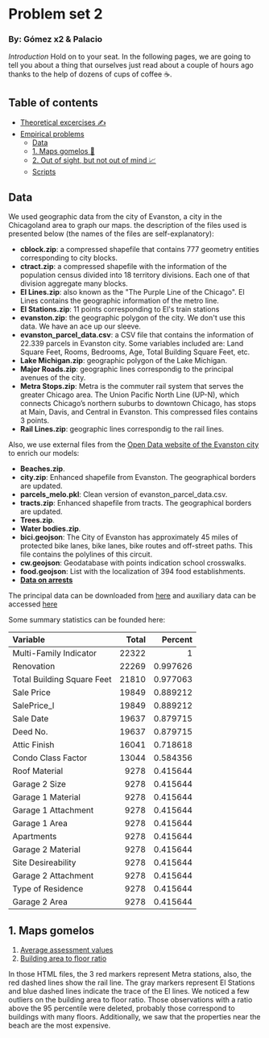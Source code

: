 # Problem set 2 
### By: Gómez x2 & Palacio

*Introduction* Hold on to your seat. In the following pages, we are going to tell you about a thing that ourselves just read about a couple of hours ago thanks to the help of dozens of cups of coffee ☕.

## Table of contents
- [Theoretical excercises ✍️](#features)
- [Empirical problems](empiricos/)
  - [Data](#data)
  - [1. Maps gomelos 📍](#1-maps-gomelos)
  - [2. Out of sight, but not out of mind 📈](#add-your-own-content)
  - [Scripts](empiricos/)

## Data
We used geographic data from the city of Evanston, a city in the Chicagoland area to graph our maps. the description of the files used is presented below (the names of the files are self-explanatory):
* **cblock.zip**: a compressed shapefile that contains 777 geometry entities corresponding to city blocks.
* **ctract.zip**: a compressed shapefile with the information of the population census divided into 18 territory divisions. Each one of that division aggregate many blocks.
* **El Lines.zip**: also known as the "The Purple Line of the Chicago". El Lines contains the geographic information of the metro line.
* **El Stations.zip**: 11 points corresponding to El's train stations
* **evanston.zip**: the geographic polygon of the city. We don't use this data. We have an ace up our sleeve. 
* **evanston_parcel_data.csv**: a CSV file that contains the information of 22.339 parcels in Evanston city. Some variables included are: Land Square Feet, Rooms, Bedrooms, Age, Total Building Square Feet, etc. 
* **Lake Michigan.zip**: geographic polygon of the Lake Michigan.
* **Major Roads.zip**: geographic lines correspondig to the principal avenues of the city. 
* **Metra Stops.zip**: Metra is the commuter rail system that serves the greater Chicago area. The Union Pacific North Line (UP-N), which connects Chicago’s northern suburbs to downtown Chicago, has stops at Main, Davis, and Central in Evanston. This compressed files contains 3 points.
* **Rail Lines.zip**: geographic lines correspondig to the rail lines. 

Also, we use external files from the [Open Data website of the Evanston city](data.cityofevanston.org) to enrich our models:
* **Beaches.zip**.
* **city.zip**: Enhanced shapefile from Evanston. The geographical borders are updated.
* **parcels_melo.pkl**: Clean version of evanston_parcel_data.csv.
* **tracts.zip**: Enhanced shapefile from tracts. The geographical borders are updated.
* **Trees.zip**.
* **Water bodies.zip**.
* **bici.geojson**: The City of Evanston has approximately 45 miles of protected bike lanes, bike lanes, bike routes and off-street paths. This file contains the polylines of this circuit.
* **cw.geojson**: Geodatabase with points indication school crosswalks.
* **food.geojson**: List with the localization of 394 food establishments.
* [**Data on arrests**](https://data.cityofevanston.org/resource/25em-v4fn.geojson)

The principal data can be downloaded from [here](https://github.com/ECON-4676-UNIANDES/Problem_Sets/tree/master/Problem_Set2/data) and auxiliary data can be accessed [here](empiricos/aux_data/)

Some summary statistics can be founded here:


| Variable |   Total |   Percent |
|:---------------------------|--------:|----------:|
| Multi-Family Indicator     |   22322 |  1        |
| Renovation                 |   22269 |  0.997626 |
| Total Building Square Feet |   21810 |  0.977063 |
| Sale Price                 |   19849 |  0.889212 |
| SalePrice_l                |   19849 |  0.889212 |
| Sale Date                  |   19637 |  0.879715 |
| Deed No.                   |   19637 |  0.879715 |
| Attic Finish               |   16041 |  0.718618 |
| Condo Class Factor         |   13044 |  0.584356 |
| Roof Material              |    9278 |  0.415644 |
| Garage 2 Size              |    9278 |  0.415644 |
| Garage 1 Material          |    9278 |  0.415644 |
| Garage 1 Attachment        |    9278 |  0.415644 |
| Garage 1 Area              |    9278 |  0.415644 |
| Apartments                 |    9278 |  0.415644 |
| Garage 2 Material          |    9278 |  0.415644 |
| Site Desireability         |    9278 |  0.415644 |
| Garage 2 Attachment        |    9278 |  0.415644 |
| Type of Residence          |    9278 |  0.415644 |
| Garage 2 Area              |    9278 |  0.415644 |

## 1. Maps gomelos
1. [Average assessment values](empiricos/Outputs/Average_assessment_values.html)
2. [Building area to floor ratio](empiricos/Outputs/Building_area_to_floor_ratio.html)

In those HTML files, the 3 red markers represent Metra stations, also, the red dashed lines show the rail line. The gray markers represent El Stations and blue dashed lines indicate the trace of the El lines. We noticed a few outliers on the building area to floor ratio. Those observations with a ratio above the 95 percentile were deleted, probably those correspond to buildings with many floors. Additionally, we saw that the properties near the beach are the most expensive.
